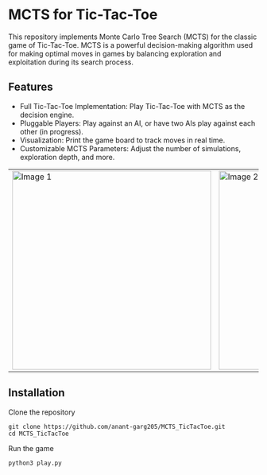 # MCTS for Tic-Tac-Toe

This repository implements Monte Carlo Tree Search (MCTS) for the classic game of Tic-Tac-Toe. MCTS is a powerful decision-making algorithm used for making optimal moves in games by balancing exploration and exploitation during its search process.

## Features
* Full Tic-Tac-Toe Implementation: Play Tic-Tac-Toe with MCTS as the decision engine.
* Pluggable Players: Play against an AI, or have two AIs play against each other (in progress).
* Visualization: Print the game board to track moves in real time.
* Customizable MCTS Parameters: Adjust the number of simulations, exploration depth, and more.

<table>
  <tr>
    <td>
      <img src="image1.png" alt="Image 1" width="400">
    </td>
    <td>
      <img src="image2.png" alt="Image 2" width="400">
    </td>
  </tr>
</table>

## Installation
Clone the repository
```
git clone https://github.com/anant-garg205/MCTS_TicTacToe.git
cd MCTS_TicTacToe
```

Run the game
```
python3 play.py
```

